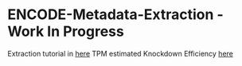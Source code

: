 # ENCODE-Metadata-Extraction - Work In Progress

Extraction tutorial in [here](Tutorial_ENCODE_metadata.md)
TPM estimated Knockdown Efficiency [here](Extract_TPM_kEff/Tutorial_TPM_kEff.md)
